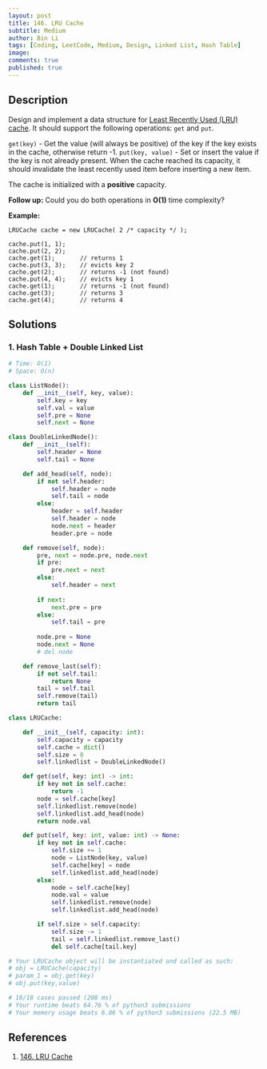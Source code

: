 ```yaml
---
layout: post
title: 146. LRU Cache
subtitle: Medium
author: Bin Li
tags: [Coding, LeetCode, Medium, Design, Linked List, Hash Table]
image: 
comments: true
published: true
---
```


## Description

Design and implement a data structure for [Least Recently Used (LRU) cache](https://en.wikipedia.org/wiki/Cache_replacement_policies#LRU). It should support the following operations: `get` and `put`.

`get(key)` - Get the value (will always be positive) of the key if the key exists in the cache, otherwise return -1.
`put(key, value)` - Set or insert the value if the key is not already present. When the cache reached its capacity, it should invalidate the least recently used item before inserting a new item.

The cache is initialized with a **positive** capacity.

**Follow up:**
Could you do both operations in **O(1)** time complexity?

**Example:**

```
LRUCache cache = new LRUCache( 2 /* capacity */ );

cache.put(1, 1);
cache.put(2, 2);
cache.get(1);       // returns 1
cache.put(3, 3);    // evicts key 2
cache.get(2);       // returns -1 (not found)
cache.put(4, 4);    // evicts key 1
cache.get(1);       // returns -1 (not found)
cache.get(3);       // returns 3
cache.get(4);       // returns 4
```


## Solutions
### 1. Hash Table + Double Linked List

```python
# Time: O(1)
# Space: O(n)

class ListNode():
    def __init__(self, key, value):
        self.key = key
        self.val = value
        self.pre = None
        self.next = None

class DoubleLinkedNode():
    def __init__(self):
        self.header = None
        self.tail = None

    def add_head(self, node):
        if not self.header:
            self.header = node
            self.tail = node
        else:
            header = self.header
            self.header = node
            node.next = header
            header.pre = node

    def remove(self, node):
        pre, next = node.pre, node.next
        if pre:
            pre.next = next
        else:
            self.header = next
        
        if next:
            next.pre = pre
        else:
            self.tail = pre
        
        node.pre = None
        node.next = None
        # del node

    def remove_last(self):
        if not self.tail:
            return None
        tail = self.tail
        self.remove(tail)
        return tail

class LRUCache:

    def __init__(self, capacity: int):
        self.capacity = capacity
        self.cache = dict()
        self.size = 0
        self.linkedlist = DoubleLinkedNode()

    def get(self, key: int) -> int:
        if key not in self.cache:
            return -1
        node = self.cache[key]
        self.linkedlist.remove(node)
        self.linkedlist.add_head(node)
        return node.val

    def put(self, key: int, value: int) -> None:
        if key not in self.cache:
            self.size += 1
            node = ListNode(key, value)
            self.cache[key] = node
            self.linkedlist.add_head(node)
        else:
            node = self.cache[key]
            node.val = value
            self.linkedlist.remove(node)
            self.linkedlist.add_head(node)

        if self.size > self.capacity:
            self.size -= 1
            tail = self.linkedlist.remove_last()
            del self.cache[tail.key]

# Your LRUCache object will be instantiated and called as such:
# obj = LRUCache(capacity)
# param_1 = obj.get(key)
# obj.put(key,value)

# 18/18 cases passed (208 ms)
# Your runtime beats 64.76 % of python3 submissions
# Your memory usage beats 6.06 % of python3 submissions (22.5 MB)
```

## References
1. [146. LRU Cache](https://leetcode.com/problems/lru-cache/description/)